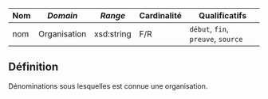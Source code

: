 | **Nom** | ***Domain*** | ***Range*** | **Cardinalité** | **Qualificatifs**                  |
| ------- | ------------ | ----------- | --------------- | ---------------------------------- |
| nom     | Organisation | xsd:string  | F/R             | `début`, `fin`, `preuve`, `source` |

## Définition

Dénominations sous lesquelles est connue une organisation.